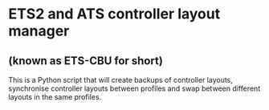 # ETS2 and ATS controller layout manager
## (known as ETS-CBU for short)
This is a Python script that will create backups of controller layouts, synchronise controller layouts between profiles and swap between different layouts in the same profiles.
